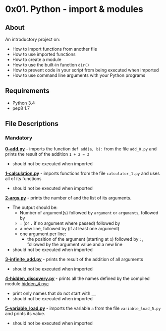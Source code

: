 # 0x01. Python - import & modules
## About
An introductory project on:
- How to import functions from another file
- How to use imported functions
- How to create a module
- How to use the built-in function `dir()`
- How to prevent code in your script from being executed when imported
- How to use command line arguments with your Python programs
## Requirements
- Python 3.4
- pep8 1.7
## File Descriptions
### Mandatory
**[0-add.py](0-add.py)** - imports the function `def add(a, b):` from the file `add_0.py` and prints the result of the addition `1 + 2 = 3`
  * should not be executed when imported

**[1-calculation.py](1-calculation.py)** - imports functions from the file `calculator_1.py` and uses all of its functions
  * should not be executed when imported

**[2-args.py](2-args.py)** - prints the number of and the list of its arguments.
  * The output should be:
    * Number of argument(s) followed by `argument` or `arguments`, followed by
    * `:` (or `.` if no argument where passed) followed by
    * a new line, followed by (if at least one argument)
    * one argument per line:
      * the position of the argument (starting at `1`) followed by `:`, followed by the argument value and a new line
  * should not be executed when imported

**[3-infinite_add.py](3-infinite_add.py)** - prints the result of the addition of all arguments
  * should not be executed when imported

**[4-hidden_discovery.py](4-hidden_discovery.py)** - prints all the names defined by the compiled module [hidden_4.pyc](https://github.com/holbertonschool/0x02.py/raw/master/hidden_4.pyc)
  * print only names that do not start with `__`
  * should not be executed when imported

**[5-variable_load.py](5-variable_load.py)** - imports the variable `a` from the file `variable_load_5.py` and prints its value.
  * should not be executed when imported
